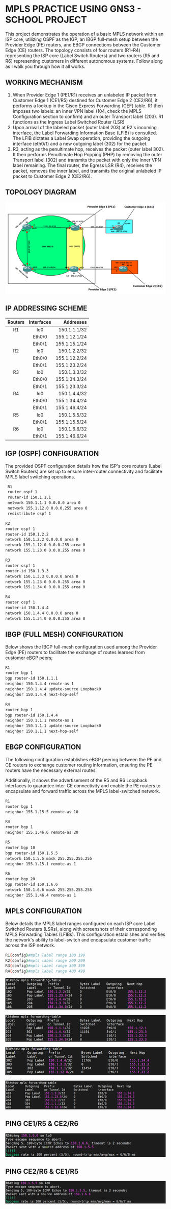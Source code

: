 
# MPLS PRACTICE USING GNS3 - SCHOOL PROJECT

This project demonstrates the operation of a basic MPLS network within an ISP core, utilizing OSPF as the IGP, an IBGP full-mesh setup between the Provider Edge (PE) routers, and EBGP connections between the Customer Edge (CE) routers. The topology consists of four routers (R1–R4) representing the ISP core (Label Switch Routers) and two routers (R5 and R6) representing customers in different autonomous systems. Follow along as I walk you through how it all works.



## WORKING MECHANISM

1. When Provider Edge 1 (PE1/R1) receives an unlabeled IP packet from Customer Edge 1 (CE1/R5) destined for Customer Edge 2 (CE2/R6), it performs a lookup in the Cisco Express Forwarding (CEF) table. R1 then imposes two labels: an inner VPN label (104, check the MPLS Configuration section to confirm) and an outer Transport label (203). R1 functions as the Ingress Label Switched Router (LSR)
2. Upon arrival of the labeled packet (outer label 203) at R2's incoming interface, the Label Forwarding Information Base (LFIB) is consulted. The LFIB dictates a Label Swap operation, providing the outgoing interface (eth0/1) and a new outgoing label (302) for the packet.
3. R3, acting as the penultimate hop, receives the packet (outer label 302). It then performs Penultimate Hop Popping (PHP) by removing the outer Transport label (302) and transmits the packet with only the inner VPN label remaining. The final router, the Egress LSR (R4), receives the packet, removes the inner label, and transmits the original unlabeled IP packet to Customer Edge 2 (CE2/R6).
## TOPOLOGY DIAGRAM


![](https://github.com/Olaide608/MPLS---School-Project-/blob/main/MPLS%20Topology%20Diagram.png)
## IP ADDRESSING SCHEME

| Routers | Interfaces | Addresses |
| :-----: | :------: | ----: |
| R1 | lo0 | 150.1.1.1/32 |
|    |  Eth0/0      |  155.1.12.1/24 |
|    |  Eth0/1      |  155.1.15.1/24 |
| R2 | lo0 | 150.1.2.2/32 |
|    |  Eth0/0      |  155.1.12.2/24 |
|    |  Eth0/1      |  155.1.23.2/24 |
| R3 | lo0 | 150.1.3.3/32 |
|    |  Eth0/0      |  155.1.34.3/24 |
|    |  Eth0/1      |  155.1.23.3/24 |
| R4 | lo0 | 150.1.4.4/32 |
|    |  Eth0/0      |  155.1.34.4/24 |
|    |  Eth0/1      |  155.1.46.4/24 |
| R5 | lo0 | 150.1.5.5/32 |
|    |  Eth0/1      |  155.1.15.5/24 |
| R6 | lo0 | 150.1.6.6/32 |
|    |  Eth0/1      |  155.1.46.6/24 |


## IGP (OSPF) CONFIGURATION

The provided OSPF configuration details how the ISP's core routers (Label Switch Routers) are set up to ensure inter-router connectivity and facilitate MPLS label switching operations.

```bash
 R1
 router ospf 1
 router-id 150.1.1.1
 network 150.1.1.1 0.0.0.0 area 0
 network 155.1.12.0 0.0.0.255 area 0
 redistribute ospf 1
 ```

 ```bash
 R2
 router ospf 1
 router-id 150.1.2.2
 network 150.1.2.2 0.0.0.0 area 0
 network 155.1.12.0 0.0.0.255 area 0
 network 155.1.23.0 0.0.0.255 area 0
 ```
 
  ```bash
 R3
 router ospf 1
 router-id 150.1.3.3
 network 150.1.3.3 0.0.0.0 area 0
 network 155.1.23.0 0.0.0.255 area 0
 network 155.1.34.0 0.0.0.255 area 0
 ```

  
  ```bash
 R4
router ospf 1
router-id 150.1.4.4
network 150.1.4.4 0.0.0.0 area 0
network 155.1.34.0 0.0.0.255 area 0
 ```


## IBGP (FULL MESH) CONFIGURATION

Below shows the IBGP full-mesh configuration used among the Provider Edge (PE) routers to facilitate the exchange of routes learned from customer eBGP peers;

 ```bash
 R1
router bgp 1
 bgp router-id 150.1.1.1
 neighbor 150.1.4.4 remote-as 1
 neighbor 150.1.4.4 update-source Loopback0
 neighbor 150.1.4.4 next-hop-self
 ```

  ```bash
R4
router bgp 1
 bgp router-id 150.1.4.4
 neighbor 150.1.1.1 remote-as 1
 neighbor 150.1.1.1 update-source Loopback0
 neighbor 150.1.1.1 next-hop-self
 ```

 
## EBGP CONFIGURATION

The following configuration establishes eBGP peering between the PE and CE routers to exchange customer routing information, ensuring the PE routers have the necessary external routes. 

Additionally, it shows the advertisement of the R5 and R6 Loopback interfaces to guarantee inter-CE connectivity and enable the PE routers to encapsulate and forward traffic across the MPLS label-switched network.

  ```bash
R1
router bgp 1
  neighbor 155.1.15.5 remote-as 10
 ```

   ```bash
R4
router bgp 1
  neighbor 155.1.46.6 remote-as 20
 ```

   ```bash
R5
router bgp 10
 bgp router-id 150.1.5.5
 network 150.1.5.5 mask 255.255.255.255
 neighbor 155.1.15.1 remote-as 1
 ```

   ```bash
R6
router bgp 20
 bgp router-id 150.1.6.6
 network 150.1.6.6 mask 255.255.255.255
 neighbor 155.1.46.4 remote-as 1
 ```
## MPLS CONFIGURATION

Below details the MPLS label ranges configured on each ISP core Label Switched Routers (LSRs), along with screenshots of their corresponding MPLS Forwarding Tables (LFIBs). This configuration establishes and verifies the network's ability to label-switch and encapsulate customer traffic across the ISP network.

   ```bash
R1(config)#mpls label range 100 199
R2(config)#mpls label range 200 299
R3(config)#mpls label range 300 399
R4(config)#mpls label range 400 499
 ```

![](https://github.com/Olaide608/MPLS---School-Project-/blob/main/R1%20MPLS%20Forwarding%20table.png)

![](https://github.com/Olaide608/MPLS---School-Project-/blob/main/R2%20MPLS%20Forwarding%20table.png)

![](https://github.com/Olaide608/MPLS---School-Project-/blob/main/R3%20MPLS%20Forwarding%20table.png)

![](https://github.com/Olaide608/MPLS---School-Project-/blob/main/R4%20MPLS%20Forwarding%20table.png)




## PING CE1/R5 & CE2/R6

![](https://github.com/Olaide608/MPLS---School-Project-/blob/main/PING%20FROM%20CE1%20to%20CE2.png)





## PING CE2/R6 & CE1/R5

![](https://github.com/Olaide608/MPLS---School-Project-/blob/main/PING%20FROM%20CE2%20to%20CE1.png)
